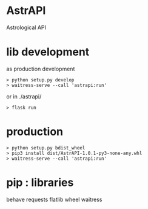 # AstrAPI
Astrological API

# lib development
as production development
~~~
> python setup.py develop
> waitress-serve --call 'astrapi:run'
~~~
or in ./astrapi/
~~~
> flask run
~~~

# production
~~~
> python setup.py bdist_wheel
> pip3 install dist/AstrAPI-1.0.1-py3-none-any.whl
> waitress-serve --call 'astrapi:run'
~~~

# pip : libraries
behave
requests
flatlib
wheel
waitress
